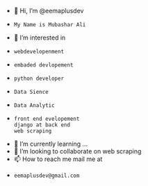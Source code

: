 - 👋 Hi, I’m @eemaplusdev
-     My Name is Mubashar Ali
- 👀 I’m interested in 
-     webdevelopenment
-     embaded devlopement
-     python developer
-     Data Sience
-     Data Analytic 
-     front end evelopement 
      django at back end 
      web scraping
- 🌱 I’m currently learning ...
- 💞️ I’m looking to collaborate on web scraping 
- 📫 How to reach me mail me at
-     eemaplusdev@gmail.com

<!---
eemaplusdev/eemaplusdev is a ✨ special ✨ repository because its `README.md` (this file) appears on your GitHub profile.
You can click the Preview link to take a look at your changes.
--->
